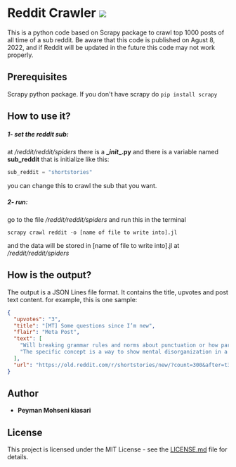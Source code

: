 # Reddit Crawler ![](https://img.shields.io/apm/l/vim-mode.svg)
This is a python code based on Scrapy package to crawl top 1000 posts of all time of a sub reddit.
Be aware that this code is published on Agust 8, 2022, and if Reddit will be updated in the future this code may not work properly.
## Prerequisites
Scrapy python package.
If you don't have scrapy do `pip install scrapy`

## How to use it?
##### 1- set the reddit sub:
at */reddit/reddit/spiders* there is a **\__init__.py** and there is a variable named **sub_reddit** that is initialize like this:
```python
sub_reddit = "shortstories"
```
you can change this  to crawl the sub that you want.
##### 2- run:
go to the file */reddit/reddit/spiders* and run this in the terminal

    scrapy crawl reddit -o [name of file to write into].jl
    

and the data will be stored in  [name of file to write into].jl at */reddit/reddit/spiders*

## How is the output?
The output is a JSON Lines file format. It contains the title, upvotes and post text content.
for example, this is one sample:
```json
{
  "upvotes": "3",
  "title": "[MT] Some questions since I’m new",
  "flair": "Meta Post",
  "text": [
    "Will breaking grammar rules and norms about punctuation or how paragraphs are get a pass if I am aware of what I am doing and doing it for a reason? I’ve had a short story I’ve been really excited to post for a while now, but I notice those rules and realize I would get struck down by them.",
    "The specific concept is a way to show mental disorganization in a character that is mentally unwell in ways that are inspired by myself."
  ],
  "url": "https://old.reddit.com/r/shortstories/new/?count=300&after=t3_vohy2z"
}
```
## Author

* **Peyman Mohseni kiasari**

## License

This project is licensed under the MIT License - see the [LICENSE.md](LICENSE.md) file for details.
